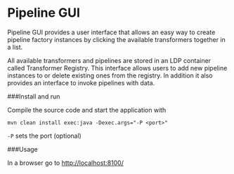 Pipeline GUI
===============

Pipeline GUI provides a user interface that allows an easy way to create pipeline factory instances by clicking the available transformers together in a list.

All available transformers and pipelines are stored in an LDP container called Transformer Registry. This interface allows users to add new pipeline instances to or delete existing ones from the registry. In addition it also provides an interface to invoke pipelines with data.

###Install and run

Compile the source code and start the application with

    mvn clean install exec:java -Dexec.args="-P <port>"

`-P` sets the port (optional)

###Usage

In a browser go to [http://localhost:8100/](http://localhost:8100/)
